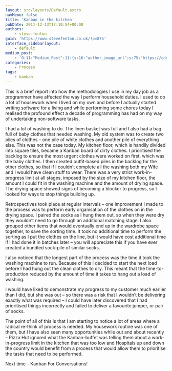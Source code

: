 ```yaml
---
layout: src/layouts/Default.astro
navMenu: false
title: 'Kanban in the kitchen'
pubDate: 2011-12-13T17:10:54+00:00
authors:
    - steve-fenton
guid: 'https://www.stevefenton.co.uk/?p=875'
interface_sidebarlayout:
    - default
medium_post:
    - 'O:11:"Medium_Post":11:{s:16:"author_image_url";s:75:"https://cdn-images-1.medium.com/fit/c/400/400/1*eXkhfEuF41g5W_xnc_ydLA.jpeg";s:10:"author_url";s:38:"https://medium.com/@steve.fenton.co.uk";s:11:"byline_name";N;s:12:"byline_email";N;s:10:"cross_link";s:3:"yes";s:2:"id";s:12:"b61e07332e3c";s:21:"follower_notification";s:3:"yes";s:7:"license";s:19:"all-rights-reserved";s:14:"publication_id";s:2:"-1";s:6:"status";s:5:"draft";s:3:"url";s:51:"https://medium.com/@steve.fenton.co.uk/b61e07332e3c";}'
categories:
    - Process
tags:
    - kanban
---
```


This is a brief report into how the methodologies I use in my day job as a programmer have affected the way I perform household duties. I used to do a lot of housework when I lived on my own and before I actually started writing software for a living and while performing some chores today I realised the profound effect a decade of programming has had on my way of undertaking non-software tasks.

I had a lot of washing to do. The linen basket was full and I also had a bag full of baby clothes that needed washing. My old system was to create two piles of clothes – one pile of white clothes and another pile of everything else. This was not the case today. My kitchen floor, which is handily divided into square tiles, became a Kanban board of dirty clothes. I prioritised the backlog to ensure the most urgent clothes were worked on first, which was the baby clothes. I then created outfit-based piles in the backlog for the other clothes, so that if I couldn’t complete all the washing both my Wife and I would have clean stuff to wear. There was a very strict work-in-progress limit at all stages, imposed by the size of my kitchen floor, the amount I could fit in the washing machine and the amount of drying space. The drying space showed signs of becoming a blocker to progress, so I looked for ways to stop things building up.

Retrospectives took place at regular intervals – one improvement I made to the process was to perform early organisation of the clothes on in the drying space. I paired the socks as I hung them out, so when they were dry they wouldn’t need to go through an additional matching stage. I also grouped other items that would eventually end up in the wardrobe space together, to save the sorting time. It took no additional time to perform the sorting as I put the clothes on the line, but it would have cost additional time if I had done it in batches later – you will appreciate this if you have ever created a bundled sock-pile of similar socks.

I also noticed that the longest part of the process was the time it took the washing machine to run. Because of this I decided to start the next load before I had hung out the clean clothes to dry. This meant that the time-to-production reduced by the amount of time it takes to hang out a load of washing.

I would have liked to demonstrate my progress to my customer much earlier than I did, but she was out – so there was a risk that I wouldn’t be delivering exactly what was required – I could have later discovered that I had prioritised things incorrectly and failed to deliver a favourite jumper, or pair of socks.

The point of all of this is that I am starting to notice a lot of areas where a radical re-think of process is needed. My housework routine was one of them, but I have also seen many opportunities while out and about recently – Pizza Hut ignored what the Kanban-buffet was telling them about a work-in-progress limit in the kitchen that was too low and Hospitals up and down the country would benefit from a process that would allow them to prioritise the tasks that need to be performed.

Next time – Kanban For Conversations!